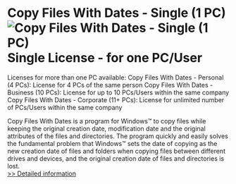 # Copy Files With Dates - Single (1 PC)<br />![Copy Files With Dates - Single (1 PC)](https://mycommerce.akamaized.net/api/pimages/P300986618/BIG/300986618.PNG)<br />Single License - for one PC/User

Licenses for more than one PC available:
Copy Files With Dates - Personal (4 PCs): License for 4 PCs of the same person
Copy Files With Dates - Business (10 PCs): License for up to 10 PCs/Users within the same company
Copy Files With Dates - Corporate (11+ PCs): License for unlimited number of PCs/Users within the same company

Copy Files With Dates is a program for Windows™ to copy files while keeping the original creation date, modification date and the original attributes of the files and directories. The program quickly and easily solves the fundamental problem that Windows™ sets the date of copying as the new creation date of files and folders when copying files between different drives and devices, and the original creation date of files and directories is lost.<br />[>> Detailed information](https://secure.shareit.com/shareit/product.html?productid=300986618&affiliateid=200057808)